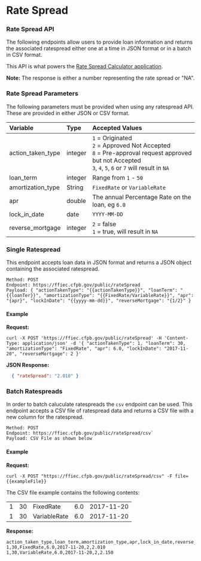 # Rate Spread

### Rate Spread API

The following endpoints allow users to provide loan information and returns the associated ratespread either one at a time in JSON format or in a batch in CSV format.

This API is what powers the [Rate Spread Calculator application](https://ffiec.cfpb.gov/tools/rate-spread).

**Note:** The response is either a number representing the rate spread or "NA".

### Rate Spread Parameters

The following parameters must be provided when using any ratespread API. These are provided in either JSON or CSV format.

Variable | Type | Accepted Values |
|:-------|:-----|:----------------|
|action_taken_type | integer | `1` = Originated<br />`2` = Approved Not Accepted<br />`8` = Pre-approval request approved but not Accepted<br />`3`, `4`, `5`, `6` or `7` will result in `NA` |
|loan_term | integer | Range from `1` - `50`|
|amortization_type | String | `FixedRate` or `VariableRate`|
|apr | double | The annual Percentage Rate on the loan, eg `6.0`|
|lock_in_date | date |  `YYYY-MM-DD`|
|reverse_mortgage | integer | `2` = false<br />`1` = true, will result in `NA`|

### Single Ratespread

This endpoint accepts loan data in JSON format and returns a JSON object containing the associated ratespread.

```
Method: POST
Endpoint: https://ffiec.cfpb.gov/public/rateSpread
Payload: { "actionTakenType": "{{actionTakenType}}", "loanTerm": "{{loanTer}}", "amortizationType": "{{FixedRate/VariableRate}}", "apr": "{apr}", "lockInDate": "{{yyyy-mm-dd}}", "reverseMortgage": "{1/2}" }
```

#### Example

  **Request:**

  ```console
  curl -X POST 'https://ffiec.cfpb.gov/public/rateSpread' -H 'Content-Type: application/json' -d '{ "actionTakenType": 1, "loanTerm": 30, "amortizationType": "FixedRate", "apr": 6.0, "lockInDate": "2017-11-20", "reverseMortgage": 2 }'
  ```

  **JSON Response:**
  
  ```json
    { "rateSpread": "2.010" }
  ```

### Batch Ratespreads

In order to batch caluculate ratespreads the `csv` endpoint can be used. This endpoint accepts a CSV file of ratespread data and returns a CSV file with a new column for the ratespread.

```
Method: POST 
Endpoint: https://ffiec.cfpb.gov/public/rateSpread/csv`
Payload: CSV File as shown below
```

#### Example

**Request:**

```text
curl -X POST "https://ffiec.cfpb.gov/public/rateSpread/csv" -F file={{exampleFile}}
```

The CSV file example contains the following contents:

|   |    |              |     |            |
|:--|:---|:-------------|:----|:-----------|
| 1 | 30 | FixedRate    | 6.0 | 2017-11-20 |
| 1 | 30 | VariableRate | 6.0 | 2017-11-20 |

**Response:**

```text
action_taken_type,loan_term,amortization_type,apr,lock_in_date,reverse_mortgage,rate_spread
1,30,FixedRate,6.0,2017-11-20,2,2.010
1,30,VariableRate,6.0,2017-11-20,2,2.150
```
